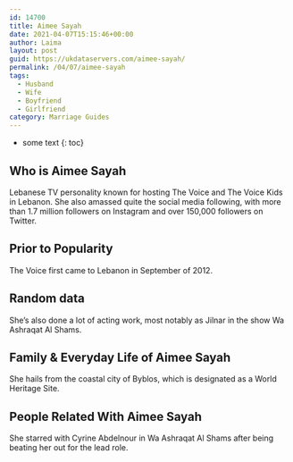 ```yaml
---
id: 14700
title: Aimee Sayah
date: 2021-04-07T15:15:46+00:00
author: Laima
layout: post
guid: https://ukdataservers.com/aimee-sayah/
permalink: /04/07/aimee-sayah
tags:
  - Husband
  - Wife
  - Boyfriend
  - Girlfriend
category: Marriage Guides
---
```


* some text
{: toc}


## Who is Aimee Sayah
                  
                  
                  
Lebanese TV personality known for hosting The Voice and The Voice Kids in Lebanon. She also amassed quite the social media following, with more than 1.7 million followers on Instagram and over 150,000 followers on Twitter.
                  
              
            
              
            
                
                
                
## Prior to Popularity
                  
                  
                  
The Voice first came to Lebanon in September of 2012.
                  
              
            
              
            
                
                
                
## Random data
                  
                  
                  
She&#8217;s also done a lot of acting work, most notably as Jilnar in the show Wa Ashraqat Al Shams.
                  
              
            
              
            
                
                
                
## Family & Everyday Life of Aimee Sayah
                  
                  
                  
She hails from the coastal city of Byblos, which is designated as a World Heritage Site.
                  
              
            
              
            
                
                
                
## People Related With Aimee Sayah
                  
                  
                  
She starred with Cyrine Abdelnour in Wa Ashraqat Al Shams after being beating her out for the lead role.
                  
              
            
              
            
                
              
            
              
              
            
            
              
            
          
          
          